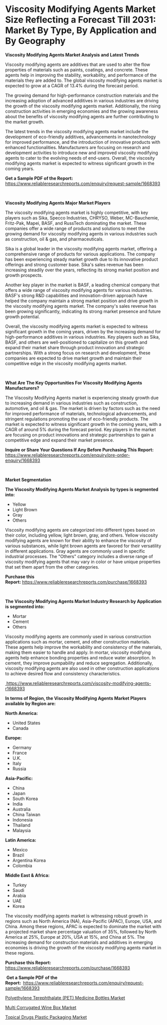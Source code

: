 <p><h1>Viscosity Modifying Agents Market Size Reflecting a Forecast Till 2031: Market By Type, By Application and By Geography</h1></p><p><strong>Viscosity Modifying Agents Market Analysis and Latest Trends</strong></p>
<p><p>Viscosity modifying agents are additives that are used to alter the flow properties of materials such as paints, coatings, and concrete. These agents help in improving the stability, workability, and performance of the materials they are added to. The global viscosity modifying agents market is expected to grow at a CAGR of 13.4% during the forecast period.</p><p>The growing demand for high-performance construction materials and the increasing adoption of advanced additives in various industries are driving the growth of the viscosity modifying agents market. Additionally, the rising construction activities in emerging economies and the growing awareness about the benefits of viscosity modifying agents are further contributing to the market growth.</p><p>The latest trends in the viscosity modifying agents market include the development of eco-friendly additives, advancements in nanotechnology for improved performance, and the introduction of innovative products with enhanced functionalities. Manufacturers are focusing on research and development activities to introduce new and improved viscosity modifying agents to cater to the evolving needs of end-users. Overall, the viscosity modifying agents market is expected to witness significant growth in the coming years.</p></p>
<p><strong>Get a Sample PDF of the Report:&nbsp;</strong> <a href="https://www.reliableresearchreports.com/enquiry/request-sample/1668393">https://www.reliableresearchreports.com/enquiry/request-sample/1668393</a></p>
<p>&nbsp;</p>
<p><strong>Viscosity Modifying Agents Major Market Players</strong></p>
<p><p>The viscosity modifying agents market is highly competitive, with key players such as Sika, Specco Industries, CHRYSO, Weber, MC-Bauchemie, Fritz-Pak, Mapei, BASF, and RussTech dominating the market. These companies offer a wide range of products and solutions to meet the growing demand for viscosity modifying agents in various industries such as construction, oil & gas, and pharmaceuticals.</p><p>Sika is a global leader in the viscosity modifying agents market, offering a comprehensive range of products for various applications. The company has been experiencing steady market growth due to its innovative product offerings and strong customer base. Sika's sales revenue has been increasing steadily over the years, reflecting its strong market position and growth prospects.</p><p>Another key player in the market is BASF, a leading chemical company that offers a wide range of viscosity modifying agents for various industries. BASF's strong R&D capabilities and innovation-driven approach have helped the company maintain a strong market position and drive growth in the viscosity modifying agents market. The company's sales revenue has been growing significantly, indicating its strong market presence and future growth potential.</p><p>Overall, the viscosity modifying agents market is expected to witness significant growth in the coming years, driven by the increasing demand for high-performance additives in various industries. Key players such as Sika, BASF, and others are well-positioned to capitalize on this growth and expand their market share through product innovation and strategic partnerships. With a strong focus on research and development, these companies are expected to drive market growth and maintain their competitive edge in the viscosity modifying agents market.</p></p>
<p>&nbsp;</p>
<p><strong>What Are The Key Opportunities For Viscosity Modifying Agents Manufacturers?</strong></p>
<p><p>The Viscosity Modifying Agents market is experiencing steady growth due to increasing demand in various industries such as construction, automotive, and oil & gas. The market is driven by factors such as the need for improved performance of materials, technological advancements, and stringent regulations promoting the use of eco-friendly products. The market is expected to witness significant growth in the coming years, with a CAGR of around 5% during the forecast period. Key players in the market are focusing on product innovations and strategic partnerships to gain a competitive edge and expand their market presence.</p></p>
<p><strong>Inquire or Share Your Questions If Any Before Purchasing This Report:</strong> <a href="https://www.reliableresearchreports.com/enquiry/pre-order-enquiry/1668393">https://www.reliableresearchreports.com/enquiry/pre-order-enquiry/1668393</a></p>
<p>&nbsp;</p>
<p><strong>Market Segmentation</strong></p>
<p><strong>The Viscosity Modifying Agents Market Analysis by types is segmented into:</strong></p>
<p><ul><li>Yellow</li><li>Light Brown</li><li>Gray</li><li>Others</li></ul></p>
<p><p>Viscosity modifying agents are categorized into different types based on their color, including yellow, light brown, gray, and others. Yellow viscosity modifying agents are known for their ability to enhance the viscosity of various substances, while light brown agents are favored for their versatility in different applications. Gray agents are commonly used in specific industrial processes. The "Others" category includes a diverse range of viscosity modifying agents that may vary in color or have unique properties that set them apart from the other categories.</p></p>
<p><strong>Purchase this Report:&nbsp;</strong><a href="https://www.reliableresearchreports.com/purchase/1668393">https://www.reliableresearchreports.com/purchase/1668393</a></p>
<p>&nbsp;</p>
<p><strong>The Viscosity Modifying Agents Market Industry Research by Application is segmented into:</strong></p>
<p><ul><li>Mortar</li><li>Cement</li><li>Others</li></ul></p>
<p><p>Viscosity modifying agents are commonly used in various construction applications such as mortar, cement, and other construction materials. These agents help improve the workability and consistency of the materials, making them easier to handle and apply. In mortar, viscosity modifying agents help enhance bonding properties and reduce water absorption. In cement, they improve pumpability and reduce segregation. Additionally, viscosity modifying agents are also used in other construction applications to achieve desired flow and consistency characteristics.</p></p>
<p><a href="https://www.reliableresearchreports.com/viscosity-modifying-agents-r1668393">&nbsp;https://www.reliableresearchreports.com/viscosity-modifying-agents-r1668393</a></p>
<p><strong>In terms of Region, the Viscosity Modifying Agents Market Players available by Region are:</strong></p>
<p>
    <p> <strong> North America: </strong>
        <ul>
            <li>United States</li>
            <li>Canada</li>
        </ul>
        </p> 
    <p> <strong> Europe: </strong>
        <ul>
            <li>Germany</li>
            <li>France</li>
            <li>U.K.</li>
            <li>Italy</li>
            <li>Russia</li>
        </ul>
        </p> 
    <p> <strong> Asia-Pacific: </strong>
        <ul>
            <li>China</li>
            <li>Japan</li>
            <li>South Korea</li>
            <li>India</li>
            <li>Australia</li>
            <li>China Taiwan</li>
            <li>Indonesia</li>
            <li>Thailand</li>
            <li>Malaysia</li>
        </ul>
        </p> 
    <p> <strong> Latin America: </strong>
        <ul>
            <li>Mexico</li>
            <li>Brazil</li>
            <li>Argentina Korea</li>
            <li>Colombia</li>
        </ul>
        </p> 
    <p> <strong> Middle East & Africa: </strong>
        <ul>
            <li>Turkey</li>
            <li>Saudi</li>
            <li>Arabia</li>
            <li>UAE</li>
            <li>Korea</li>
        </ul>
    </p>
    </p>
<p><p>The viscosity modifying agents market is witnessing robust growth in regions such as North America (NA), Asia-Pacific (APAC), Europe, USA, and China. Among these regions, APAC is expected to dominate the market with a projected market share percentage valuation of 35%, followed by North America at 25%, Europe at 20%, USA at 15%, and China at 5%. The increasing demand for construction materials and additives in emerging economies is driving the growth of the viscosity modifying agents market in these regions.</p></p>
<p><strong>Purchase this Report: </strong><a href="https://www.reliableresearchreports.com/purchase/1668393">https://www.reliableresearchreports.com/purchase/1668393</a></p>
<p>&nbsp;<strong>Get a Sample PDF of the Report:&nbsp;&nbsp;</strong><a href="https://www.reliableresearchreports.com/enquiry/request-sample/1668393">https://www.reliableresearchreports.com/enquiry/request-sample/1668393</a></p>
<p><strong></strong></p>
<p><p><a href="https://github.com/eeenafisainka/Market-Research-Report-List-1/blob/main/polyethylene-terephthalate-pet-medicine-bottles-market.md">Polyethylene Terephthalate (PET) Medicine Bottles Market</a></p><p><a href="https://github.com/cecuraprangm/Market-Research-Report-List-3/blob/main/multi-corrugated-wine-box-market.md">Multi Corrugated Wine Box Market</a></p><p><a href="https://github.com/liliskanaya73/Market-Research-Report-List-1/blob/main/topical-drugs-plastic-packaging-market.md">Topical Drugs Plastic Packaging Market</a></p></p>